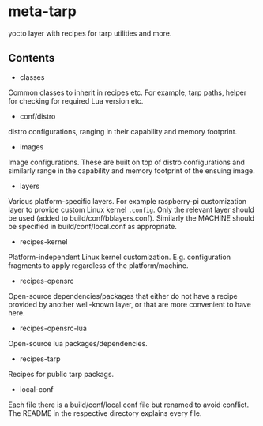 # meta-tarp

yocto layer with recipes for tarp utilities and more.


## Contents

* classes

Common classes to inherit in recipes etc. For example, tarp paths,
helper for checking for required Lua version etc.


* conf/distro

distro configurations, ranging in their capability and memory footprint.


* images

Image configurations. These are built on top of distro configurations and
similarly range in the capability and memory footprint of the ensuing image.


* layers

Various platform-specific layers. For example raspberry-pi customization layer
to provide custom Linux kernel `.config`.
Only the relevant layer should be used (added to build/conf/bblayers.conf).
Similarly the MACHINE should be specified in build/conf/local.conf as
appropriate.


* recipes-kernel

Platform-independent Linux kernel customization. E.g. configuration fragments to
apply regardless of the platform/machine.


* recipes-opensrc

Open-source dependencies/packages that either do not have a recipe provided by
another well-known layer, or that are more convenient to have here.


* recipes-opensrc-lua

Open-source lua packages/dependencies.


* recipes-tarp

Recipes for public tarp packags.


* local-conf

Each file there is a build/conf/local.conf file but renamed to avoid conflict.
The README in the respective directory explains every file.

